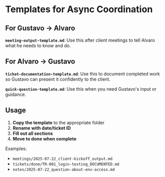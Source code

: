 # Templates for Async Coordination

## For Gustavo → Alvaro

**`meeting-output-template.md`**: Use this after client meetings to tell Alvaro what he needs to know and do.

## For Alvaro → Gustavo

**`ticket-documentation-template.md`**: Use this to document completed work so Gustavo can present it confidently to the client.

**`quick-question-template.md`**: Use this when you need Gustavo's input or guidance.

## Usage

1. **Copy the template** to the appropriate folder
2. **Rename with date/ticket ID**
3. **Fill out all sections**
4. **Move to done when complete**

Examples:
- `meetings/2025-07-22_client-kickoff_output.md`
- `tickets/done/TR-001_login-testing_DOCUMENTED.md`
- `notes/2025-07-22_question-about-env-access.md`

